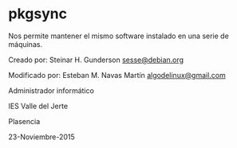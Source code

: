 pkgsync
=======

Nos permite mantener el mismo software instalado en una serie de máquinas.

Creado por:
Steinar H. Gunderson <sesse@debian.org>

Modificado por:
Esteban M. Navas Martín <algodelinux@gmail.com> 

Administrador informático

IES Valle del Jerte 

Plasencia 

23-Noviembre-2015

